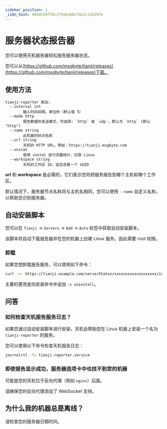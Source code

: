 ```yaml
---
sidebar_position: 1
_i18n_hash: d9dd1597f6c275ebc68c7421c31b29fe
---
```

# 服务器状态报告器

您可以使用天机报告器轻松报告服务器状态。

您可以从[https://github.com/msgbyte/tianji/releases](https://github.com/msgbyte/tianji/releases)下载。

## 使用方法

```
tianji-reporter 用法:
  --interval int
        输入时间间隔，单位秒（默认值 5）
  --mode http
        报告数据的发送模式，可选择: `http` 或 `udp`，默认为 `http` (默认 "http")
  --name string
        此机器的标识名称
  --url string
        天机的 HTTP URL，例如：https://tianji.msgbyte.com
  --vnstat
        使用 vnstat 进行流量统计，仅限 Linux
  --workspace string
        天机的工作区 ID，这应该是一个 UUID
```

**url** 和 **workspace** 是必需的，它们表示您将把服务报告到哪个主机和哪个工作区。

默认情况下，服务器节点名称将与主机名相同，您可以使用 `--name` 自定义名称，以帮助您识别服务器。

## 自动安装脚本

您可以在 `Tianji` -> `Servers` -> `Add` -> `Auto` 标签中获取自动安装脚本。

该脚本将自动下载报告器并在您的机器上创建 Linux 服务，因此需要 root 权限。

### 卸载

如果您想卸载报告服务，可以使用如下命令：

```bash
curl -o- https://tianji.example.com/serverStatus/xxxxxxxxxxxxxxxxxxx/install.sh?url=https://tianji.example.com | sudo bash -s uninstall
```

主要的更改是向安装命令中追加 `-s uninstall`。

## 问答

### 如何检查天机报告服务日志？

如果您通过自动安装脚本进行安装，天机会帮助您在 Linux 机器上安装一个名为 `tianji-reporter` 的服务。

您可以使用以下命令检查天机报告日志：

```bash
journalctl -fu tianji-reporter.service
```

### 即使报告显示成功，服务器选项卡中也找不到您的机器

可能是您的天机位于反向代理（例如 `nginx`）后面。

请确保您的反向代理添加了 WebSocket 支持。

## 为什么我的机器总是离线？

请检查您的服务器日期时间。
